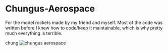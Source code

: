 # Chungus-Aerospace
For the model rockets made by my friend and myself.
Most of the code was written before I knew how to code/keep it maintainable, which is why pretty much everything is terrible.

chung
![chungus aerospace](/ca.png)

